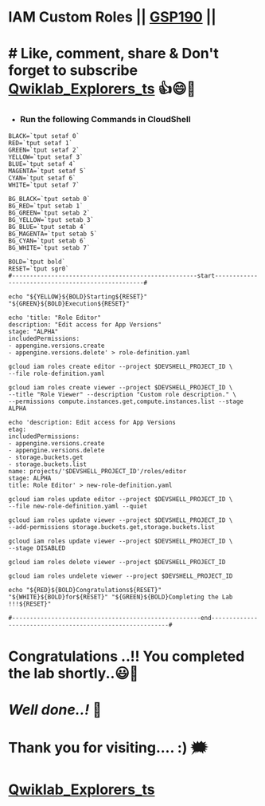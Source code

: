 # IAM Custom Roles || [GSP190](https://www.cloudskillsboost.google/focuses/1035?parent=catalog) ||

# # Like, comment, share & Don't forget to subscribe [Qwiklab_Explorers_ts](https://youtube.com/@titashshil?si=RgamNu1dc9jVIbJN) 👍😄🤝

* ### Run the following Commands in CloudShell

```
BLACK=`tput setaf 0`
RED=`tput setaf 1`
GREEN=`tput setaf 2`
YELLOW=`tput setaf 3`
BLUE=`tput setaf 4`
MAGENTA=`tput setaf 5`
CYAN=`tput setaf 6`
WHITE=`tput setaf 7`

BG_BLACK=`tput setab 0`
BG_RED=`tput setab 1`
BG_GREEN=`tput setab 2`
BG_YELLOW=`tput setab 3`
BG_BLUE=`tput setab 4`
BG_MAGENTA=`tput setab 5`
BG_CYAN=`tput setab 6`
BG_WHITE=`tput setab 7`

BOLD=`tput bold`
RESET=`tput sgr0`
#----------------------------------------------------start--------------------------------------------------#

echo "${YELLOW}${BOLD}Starting${RESET}" "${GREEN}${BOLD}Execution${RESET}"

echo 'title: "Role Editor"
description: "Edit access for App Versions"
stage: "ALPHA"
includedPermissions:
- appengine.versions.create
- appengine.versions.delete' > role-definition.yaml

gcloud iam roles create editor --project $DEVSHELL_PROJECT_ID \
--file role-definition.yaml

gcloud iam roles create viewer --project $DEVSHELL_PROJECT_ID \
--title "Role Viewer" --description "Custom role description." \
--permissions compute.instances.get,compute.instances.list --stage ALPHA

echo 'description: Edit access for App Versions
etag:
includedPermissions:
- appengine.versions.create
- appengine.versions.delete
- storage.buckets.get
- storage.buckets.list
name: projects/'$DEVSHELL_PROJECT_ID'/roles/editor
stage: ALPHA
title: Role Editor' > new-role-definition.yaml

gcloud iam roles update editor --project $DEVSHELL_PROJECT_ID \
--file new-role-definition.yaml --quiet

gcloud iam roles update viewer --project $DEVSHELL_PROJECT_ID \
--add-permissions storage.buckets.get,storage.buckets.list

gcloud iam roles update viewer --project $DEVSHELL_PROJECT_ID \
--stage DISABLED

gcloud iam roles delete viewer --project $DEVSHELL_PROJECT_ID

gcloud iam roles undelete viewer --project $DEVSHELL_PROJECT_ID

echo "${RED}${BOLD}Congratulations${RESET}" "${WHITE}${BOLD}for${RESET}" "${GREEN}${BOLD}Completing the Lab !!!${RESET}"

#-----------------------------------------------------end----------------------------------------------------------#
```

# Congratulations ..!! You completed the lab shortly..😃💯

# *Well done..!* 👏

# Thank you for visiting.... :) 🗯️

# [Qwiklab_Explorers_ts](https://youtube.com/@titashshil?si=RgamNu1dc9jVIbJN)
